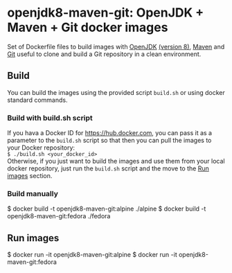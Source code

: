 # openjdk8-maven-git: OpenJDK + Maven + Git docker images
Set of Dockerfile files to build images with [OpenJDK](http://openjdk.java.net/) [(version 8)](http://openjdk.java.net/projects/jdk8/), [Maven](https://maven.apache.org/) and [Git](https://git-scm.com/) useful to clone and build a Git repository in a clean environment.
## Build
You can build the images using the provided script `build.sh` or using docker standard commands.
### Build with build.sh script
If you hava a Docker ID for https://hub.docker.com, you can pass it as a parameter to the `build.sh` script so that then you can pull the images to your Docker repository:  
`$ ./build.sh <your_docker_id>`  
Otherwise, if you just want to build the images and use them from your local docker repository, just run the `build.sh` script and the move to the [Run images](#run-images) section.
### Build manually
$ docker build -t openjdk8-maven-git:alpine ./alpine
$ docker build -t openjdk8-maven-git:fedora ./fedora
## Run images
$ docker run -it openjdk8-maven-git:alpine
$ docker run -it openjdk8-maven-git:fedora
